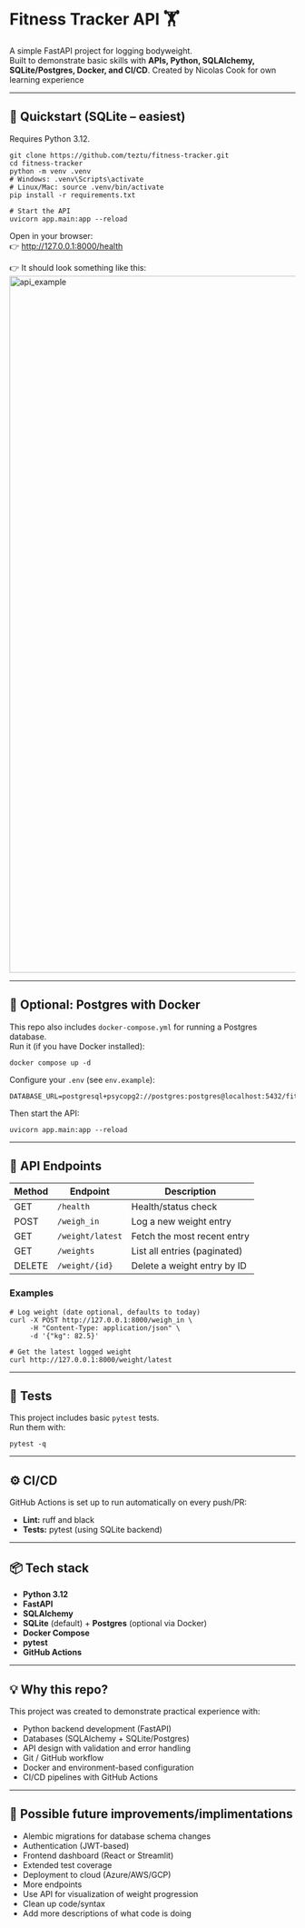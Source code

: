 # Fitness Tracker API 🏋️

A simple FastAPI project for logging bodyweight.  
Built to demonstrate basic skills with **APIs, Python, SQLAlchemy, SQLite/Postgres, Docker, and CI/CD**.
Created by Nicolas Cook for own learning experience

---

## 🚀 Quickstart (SQLite – easiest)

Requires Python 3.12.

    git clone https://github.com/teztu/fitness-tracker.git
    cd fitness-tracker
    python -m venv .venv
    # Windows: .venv\Scripts\activate
    # Linux/Mac: source .venv/bin/activate
    pip install -r requirements.txt

    # Start the API
    uvicorn app.main:app --reload

Open in your browser:  
👉 http://127.0.0.1:8000/health

👉 It should look something like this:
<img width="2557" height="1227" alt="api_example" src="https://github.com/user-attachments/assets/88b96950-597d-4eb6-b560-9e6114680d29" />


---

## 🐘 Optional: Postgres with Docker

This repo also includes `docker-compose.yml` for running a Postgres database.  
Run it (if you have Docker installed):

    docker compose up -d

Configure your `.env` (see `env.example`):

    DATABASE_URL=postgresql+psycopg2://postgres:postgres@localhost:5432/fitness

Then start the API:

    uvicorn app.main:app --reload

---

## 🔗 API Endpoints

| Method | Endpoint         | Description                    |
|--------|------------------|--------------------------------|
| GET    | `/health`        | Health/status check            |
| POST   | `/weigh_in`      | Log a new weight entry         |
| GET    | `/weight/latest` | Fetch the most recent entry    |
| GET    | `/weights`       | List all entries (paginated)   |
| DELETE | `/weight/{id}`   | Delete a weight entry by ID    |

### Examples

    # Log weight (date optional, defaults to today)
    curl -X POST http://127.0.0.1:8000/weigh_in \
         -H "Content-Type: application/json" \
         -d '{"kg": 82.5}'

    # Get the latest logged weight
    curl http://127.0.0.1:8000/weight/latest

---

## 🧪 Tests

This project includes basic `pytest` tests.  
Run them with:

    pytest -q

---

## ⚙️ CI/CD

GitHub Actions is set up to run automatically on every push/PR:  
- **Lint:** ruff and black  
- **Tests:** pytest (using SQLite backend)  

---

## 📦 Tech stack

- **Python 3.12**
- **FastAPI**
- **SQLAlchemy**
- **SQLite** (default) + **Postgres** (optional via Docker)
- **Docker Compose**
- **pytest**
- **GitHub Actions**

---

## 💡 Why this repo?

This project was created to demonstrate practical experience with:
- Python backend development (FastAPI)
- Databases (SQLAlchemy + SQLite/Postgres)
- API design with validation and error handling
- Git / GitHub workflow
- Docker and environment-based configuration
- CI/CD pipelines with GitHub Actions

---

## 🚀 Possible future improvements/implimentations

- Alembic migrations for database schema changes  
- Authentication (JWT-based)  
- Frontend dashboard (React or Streamlit)  
- Extended test coverage  
- Deployment to cloud (Azure/AWS/GCP)  
- More endpoints
- Use API for visualization of weight progression
- Clean up code/syntax
- Add more descriptions of what code is doing

